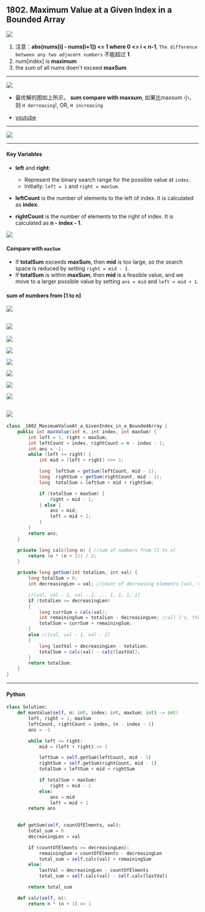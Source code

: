 ## 1802. Maximum Value at a Given Index in a Bounded Array
![](img/2024-08-28-11-37-59.png)


1. 注意：**abs(nums[i] - nums[i+1]) <= 1 where 0 <= i < n-1**, `The difference between any two adjacent numbers` 不能超过 **1** 
2. num[index] is **maximum**
3. the sum of all nums doen't exceed **maxSum**


---
![](img/2024-08-28-18-18-45.png)

- 最优解的图如上所示， **sum compare with maxsum**, 如果比maxsum 小，则 `H derreasing`!, OR, `H increasing`


- [youtube](https://www.youtube.com/watch?v=3CgUO6G4nOk)

---

![](img/2024-08-29-13-51-49.png)

---

#### Key Variables

- **left** and **right**:
  - Represent the binary search range for the possible value at `index`.
  - Initially: `left = 1` and `right = maxSum`.

- **leftCount** is the number of elements to the left of index. It is calculated as **index**.
- **rightCount** is the number of elements to the right of index. It is calculated as **n - index - 1**.


![](img/2025-01-08-09-31-15.png)



#### Compare with `maxSum`

- If **totalSum** exceeds **maxSum**, then **mid** is too large, so the search space is reduced by setting `right = mid - 1`.
- If **totalSum** is within **maxSum**, then **mid** is a feasible value, and we move to a larger possible value 
  by setting `ans = mid` and `left = mid + 1`.



#### sum of numbers from [1 to n]

![](img/2024-08-29-15-43-45.png)


![](img/2024-08-29-15-44-28.png)
---

![](img/2025-01-08-10-22-33.png)

![](img/2025-01-08-10-22-56.png)

![](img/2025-01-08-10-28-18.png)

![](img/2025-01-08-10-28-51.png)

![](img/2025-01-08-10-29-55.png)



![](img/2025-01-08-10-23-51.png)


![](img/2025-01-08-10-24-12.png)
---

```java
class _1802_MaximumValueAt_a_GivenIndex_in_a_BoundedArray {
    public int maxValue(int n, int index, int maxSum) {
        int left = 1, right = maxSum;
        int leftCount = index, rightCount = n - index - 1;
        int ans = -1;
        while (left <= right) {
            int mid = (left + right) >>> 1;

            long  leftSum = getSum(leftCount, mid - 1);
            long  rightSum = getSum(rightCount, mid - 1);
            long  totalSum = leftSum + mid + rightSum;

            if (totalSum > maxSum) {
                right = mid - 1;
            } else {
                ans = mid;
                left = mid + 1;
            }
        }
        return ans;
    }

    private long calc(long n) { //sum of numbers from [1 to n]
        return (n * (n + 1)) / 2;
    }

    private long getSum(int totalLen, int val) {
        long totalSum = 0;
        int decreasingLen = val; //count of decreasing elements [val, val - 1, .., 1]

        //[val, val - 1, val - 2, ... 1, 1, 1, 1]
        if (totalLen >= decreasingLen)
        {
            long currSum = calc(val);
            int remainingSum = totalLen - decreasingLen; //all 1's, the reamining all 1's
            totalSum = currSum + remainingSum;
        }
        else //[val, val - 1, val - 2]
        {
            long lastVal = decreasingLen - totalLen;
            totalSum = calc(val) - calc(lastVal);
        }
        return totalSum;
    }
}
```
---


#### Python

```py
class Solution:
    def maxValue(self, n: int, index: int, maxSum: int) -> int:
        left, right = 1, maxSum
        leftCount, rightCount = index, (n - index - 1)
        ans = -1

        while left <= right:
            mid = (left + right) >> 1

            leftSum = self.getSum(leftCount, mid - 1)
            rightSum = self.getSum(rightCount, mid - 1)
            totalSum = leftSum + mid + rightSum

            if totalSum > maxSum:
                right = mid - 1
            else:
                ans = mid
                left = mid + 1
        return ans
    

    def getSum(self, countOfElments, val):
        total_sum = 0
        decreasingLen = val

        if (countOfElments >= decreasingLen):
            remainingSum = countOfElments - decreasingLen
            total_sum = self.calc(val) + remainingSum
        else:
            lastVal = decreasingLen - countOfElments
            total_sum = self.calc(val) - self.calc(lastVal)

        return total_sum

    def calc(self, n):
        return n * (n + 1) >> 1
```